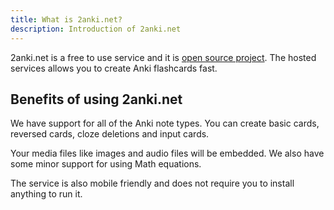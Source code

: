 ```yaml
---
title: What is 2anki.net?
description: Introduction of 2anki.net
---
```


2anki.net is a free to use service and it is [open source project](https://github.com/2anki). 
The hosted services allows you to create Anki flashcards fast.

## Benefits of using 2anki.net

We have support for all of the Anki note types. You can create basic cards, reversed cards, cloze deletions and input cards.

Your media files like images and audio files will be embedded. We also have some minor support for using Math equations.

The service is also mobile friendly and does not require you to install anything to run it.
